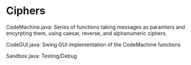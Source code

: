 # Ciphers

CodeMachine.java:
Series of functions taking messages as paramters and encyrpting them, using caesar, reverse, and alphanumeric ciphers.

CodeGUI.java:
Swing GUI implementation of the CodeMachine functions

Sandbox.java:
Testing/Debug

